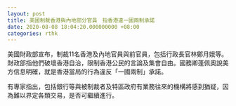 ```yaml
---
layout: post
title: 美國制裁香港與內地部分官員　指香港違一國兩制承諾
date: 2020-08-08 18:04:20.000000000 +08:00
categories: rthk
---
```


美國財政部宣布，制裁11名香港及內地官員與前官員，包括行政長官林鄭月娥等。財政部指他們破壞香港自治，限制香港公民的言論及集會自由。國務卿蓬佩奧說美方信息明確，就是香港當局的行為違反「一國兩制」承諾。

有專家指出，包括銀行等與被制裁者及特區政府有業務往來的機構將感到猶疑，因為難以界定各類交易，是否可繼續進行。
